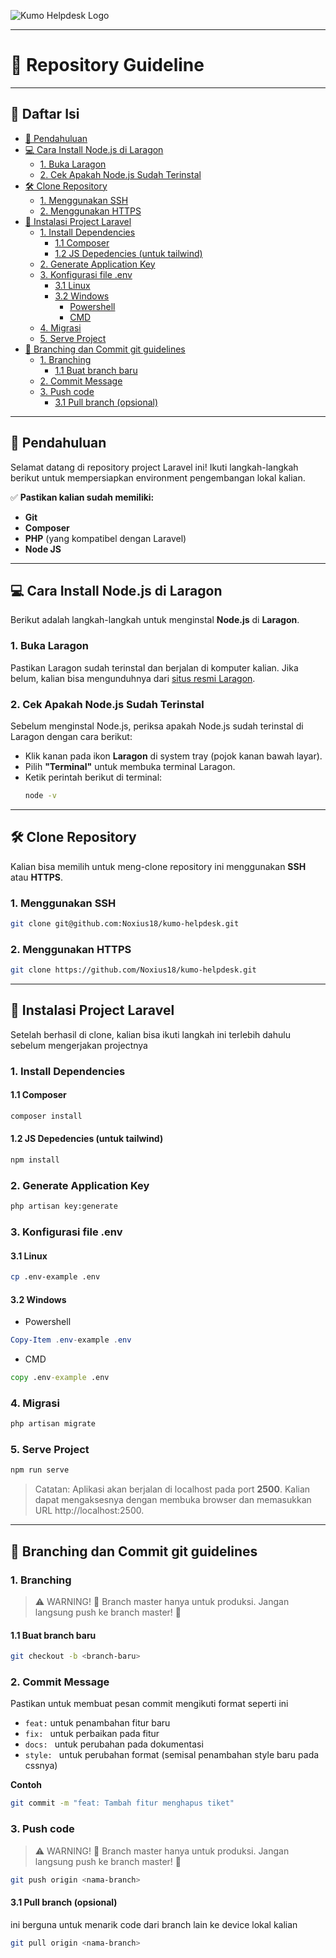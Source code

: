![Kumo Helpdesk Logo](https://drive.google.com/uc?id=1GBhXAG4FskccCpPioFF6U6DoQN3TUcVt)

---
# 📘 Repository Guideline
---

## 📜 Daftar Isi
- [📖 Pendahuluan](#-pendahuluan)
- [💻 Cara Install Node.js di Laragon](#-cara-install-nodejs-di-laragon)
  - [1. Buka Laragon](#1-buka-laragon)
  - [2. Cek Apakah Node.js Sudah Terinstal](#2-cek-apakah-nodejs-sudah-terinstal)
- [🛠️ Clone Repository](#-clone-repository)
  - [1. Menggunakan SSH](#1-menggunakan-ssh)
  - [2. Menggunakan HTTPS](#2-menggunakan-https)
- [🧩 Instalasi Project Laravel](#-instalasi-project-laravel)
  - [1. Install Dependencies](#1-install-dependencies)
    - [1.1 Composer](#11-composer)
    - [1.2 JS Depedencies (untuk tailwind)](#12-js-depedencies-untuk-tailwind)
  - [2. Generate Application Key](#2-generate-application-key)
  - [3. Konfigurasi file .env](#3-konfigurasi-file-env)
    - [3.1 Linux](#31-linux)
    - [3.2 Windows](#32-windows)
      - [Powershell](#powershell)
      - [CMD](#cmd)
  - [4. Migrasi](#4-migrasi)
  - [5. Serve Project](#5-serve-project)
- [🚀 Branching dan Commit git guidelines](#-branching-dan-commit-git-guidelines)
  - [1. Branching](#1-branching)
    - [1.1 Buat branch baru](#11-buat-branch-baru)
  - [2. Commit Message](#2-commit-message)
  - [3. Push code](#3-push-code)
    - [3.1 Pull branch (opsional)](#31-pull-branch-opsional)
---
## 📖 Pendahuluan
Selamat datang di repository project Laravel ini! Ikuti langkah-langkah berikut untuk mempersiapkan environment pengembangan lokal kalian. 

✅ **Pastikan kalian sudah memiliki:**
- **Git**
- **Composer**
- **PHP** (yang kompatibel dengan Laravel)
- **Node JS**
---

## 💻 Cara Install Node.js di Laragon

Berikut adalah langkah-langkah untuk menginstal **Node.js** di **Laragon**.

### 1. Buka Laragon
Pastikan Laragon sudah terinstal dan berjalan di komputer kalian. Jika belum, kalian bisa mengunduhnya dari [situs resmi Laragon](https://laragon.org/download/).

### 2. Cek Apakah Node.js Sudah Terinstal
Sebelum menginstal Node.js, periksa apakah Node.js sudah terinstal di Laragon dengan cara berikut:

- Klik kanan pada ikon **Laragon** di system tray (pojok kanan bawah layar).
- Pilih **"Terminal"** untuk membuka terminal Laragon.
- Ketik perintah berikut di terminal:
  ```bash
  node -v
  ```
---
## 🛠️ Clone Repository
Kalian bisa memilih untuk meng-clone repository ini menggunakan **SSH** atau **HTTPS**.

### 1. Menggunakan SSH
```bash
git clone git@github.com:Noxius18/kumo-helpdesk.git
```

### 2. Menggunakan HTTPS
``` bash
git clone https://github.com/Noxius18/kumo-helpdesk.git
```
---
## 🧩 Instalasi Project Laravel
Setelah berhasil di clone, kalian bisa ikuti langkah ini terlebih dahulu sebelum mengerjakan projectnya

### 1. Install Dependencies
#### 1.1 Composer
``` bash
composer install
```

#### 1.2 JS Depedencies (untuk tailwind)
``` bash
npm install
```

### 2. Generate Application Key
``` bash
php artisan key:generate
```

### 3. Konfigurasi file .env
#### 3.1 Linux
``` bash
cp .env-example .env
```
#### 3.2 Windows
- Powershell
``` powershell
Copy-Item .env-example .env
```
- CMD
``` cmd
copy .env-example .env
```

### 4. Migrasi
```bash
php artisan migrate
```

### 5. Serve Project
```bash
npm run serve
```
> Catatan: Aplikasi akan berjalan di localhost pada port **2500**. Kalian dapat mengaksesnya dengan membuka browser dan memasukkan URL http://localhost:2500.
---
## 🚀 Branching dan Commit git guidelines
### 1. Branching
> ⚠️ WARNING!
> 🚫 Branch master hanya untuk produksi. Jangan langsung push ke branch master! 🚫

#### 1.1 Buat branch baru
``` bash
git checkout -b <branch-baru>
```

### 2. Commit Message
Pastikan untuk membuat pesan commit mengikuti format seperti ini
- ```feat:``` untuk penambahan fitur baru
- ```fix: ``` untuk perbaikan pada fitur
- ```docs: ``` untuk perubahan pada dokumentasi
- ```style: ``` untuk perubahan format (semisal penambahan style baru pada cssnya)

**Contoh** 
```bash
git commit -m "feat: Tambah fitur menghapus tiket"
```

### 3. Push code
> ⚠️ WARNING!
> 🚫 Branch master hanya untuk produksi. Jangan langsung push ke branch master! 🚫

```bash
git push origin <nama-branch>
```
#### 3.1 Pull branch (opsional)
ini berguna untuk menarik code dari branch lain ke device lokal kalian
```bash
git pull origin <nama-branch>
```
